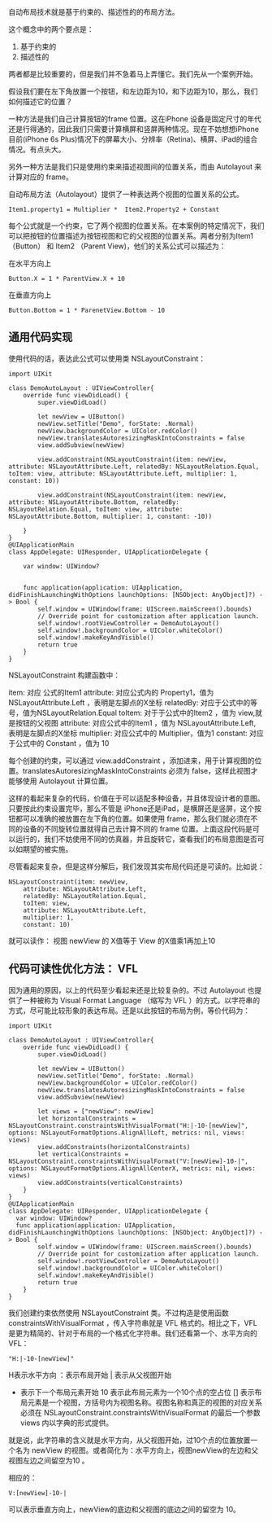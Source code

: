 自动布局技术就是基于约束的、描述性的的布局方法。

这个概念中的两个要点是：

1. 基于约束的
2. 描述性的

两者都是比较重要的，但是我们并不急着马上弄懂它。我们先从一个案例开始。

假设我们要在左下角放置一个按钮，和左边距为10，和下边距为10，那么，我们如何描述它的位置？

一种方法是我们自己计算按钮的frame 位置。这在iPhone 设备是固定尺寸的年代还是行得通的，因此我们只需要计算横屏和竖屏两种情况。现在不妨想想iPhone目前(iPhone 6s Plus)情况下的屏幕大小、分辨率（Retina)、横屏、iPad的组合情况。有点头大。

另外一种方法是我们只是使用约束来描述视图间的位置关系，而由 Autolayout 来计算对应的 frame。

自动布局方法（Autolayout）提供了一种表达两个视图的位置关系的公式。

    Item1.property1 = Multiplier *  Item2.Property2 + Constant 

每个公式就是一个约束，它了两个视图的位置关系。在本案例的特定情况下，我们可以把按钮的位置描述为按钮视图和它的父视图的位置关系。两者分别为Item1（Button） 和 Item2 （Parent
View)，他们的关系公式可以描述为：

在水平方向上

    Button.X = 1 * ParentView.X + 10
    
在垂直方向上

    Button.Bottom = 1 * ParenetView.Bottom - 10

## 通用代码实现

使用代码的话，表达此公式可以使用类 NSLayoutConstraint：

    import UIKit

    class DemoAutoLayout : UIViewController{
        override func viewDidLoad() {
            super.viewDidLoad()
            
            let newView = UIButton()
            newView.setTitle("Demo", forState: .Normal)
            newView.backgroundColor = UIColor.redColor()
            newView.translatesAutoresizingMaskIntoConstraints = false
            view.addSubview(newView)
            
            view.addConstraint(NSLayoutConstraint(item: newView, attribute: NSLayoutAttribute.Left, relatedBy: NSLayoutRelation.Equal, toItem: view, attribute: NSLayoutAttribute.Left, multiplier: 1, constant: 10))

            view.addConstraint(NSLayoutConstraint(item: newView, attribute: NSLayoutAttribute.Bottom, relatedBy: NSLayoutRelation.Equal, toItem: view, attribute: NSLayoutAttribute.Bottom, multiplier: 1, constant: -10))

        }
    }
    @UIApplicationMain
    class AppDelegate: UIResponder, UIApplicationDelegate {

        var window: UIWindow?


        func application(application: UIApplication, didFinishLaunchingWithOptions launchOptions: [NSObject: AnyObject]?) -> Bool {
            self.window = UIWindow(frame: UIScreen.mainScreen().bounds)
            // Override point for customization after application launch.
            self.window!.rootViewController = DemoAutoLayout()
            self.window!.backgroundColor = UIColor.whiteColor()
            self.window!.makeKeyAndVisible()
            return true
        }
    }

NSLayoutConstraint 构建函数中：

item: 对应 公式的Item1
attribute: 对应公式内的 Property1，值为 NSLayoutAttribute.Left ，表明是左脚点的X坐标
relatedBy: 对应于公式中的等号，值为NSLayoutRelation.Equal
toItem: 对于于公式中的Item2 ，值为 view,就是按钮的父视图
attribute: 对应公式中的Item1 ，值为 NSLayoutAttribute.Left, 表明是左脚点的X坐标
multiplier: 对应公式中的 Multiplier，值为1
constant: 对应于公式中的 Constant ，值为 10

每个创建的约束，可以通过 view.addConstraint ，添加进来，用于计算视图的位置。translatesAutoresizingMaskIntoConstraints 必须为 false，这样此视图才能够使用 Autolayout 计算位置。

这样的看起来复杂的代码，价值在于可以适配多种设备，并且体现设计者的意图。只要按此约束设置完毕，那么不管是 iPhone还是iPad，是横屏还是竖屏，这个按钮都可以准确的被放置在左下角的位置。如果使用 frame，那么我们就必须在不同的设备的不同旋转位置就得自己去计算不同的 frame 位置。上面这段代码是可以运行的，我们不妨使用不同的仿真器，并且旋转它，查看我们的布局意图是否可以如期望的被实施。

尽管看起来复杂，但是这样分解后，我们发现其实布局代码还是可读的。比如说：

    NSLayoutConstraint(item: newView, 
        attribute: NSLayoutAttribute.Left, 
        relatedBy: NSLayoutRelation.Equal, 
        toItem: view, 
        attribute: NSLayoutAttribute.Left, 
        multiplier: 1, 
        constant: 10)
就可以读作：
    视图 newView 的 X值等于 View 的X值乘1再加上10

## 代码可读性优化方法： VFL

因为通用的原因，以上的代码至少看起来还是比较复杂的。不过 Autolayout 也提供了一种被称为 Visual Format Language （缩写为 VFL ）的方式。以字符串的方式，尽可能比较形象的表达布局。还是以此按钮的布局为例，等价代码为：

    import UIKit

    class DemoAutoLayout : UIViewController{
        override func viewDidLoad() {
            super.viewDidLoad()
            
            let newView = UIButton()
            newView.setTitle("Demo", forState: .Normal)
            newView.backgroundColor = UIColor.redColor()
            newView.translatesAutoresizingMaskIntoConstraints = false
            view.addSubview(newView)
            
            let views = ["newView": newView]
            let horizontalConstraints = NSLayoutConstraint.constraintsWithVisualFormat("H:|-10-[newView]", options: NSLayoutFormatOptions.AlignAllLeft, metrics: nil, views: views)
            view.addConstraints(horizontalConstraints)
            let verticalConstraints = NSLayoutConstraint.constraintsWithVisualFormat("V:[newView]-10-|", options: NSLayoutFormatOptions.AlignAllCenterX, metrics: nil, views: views)
            view.addConstraints(verticalConstraints)
        }
    }
    @UIApplicationMain
    class AppDelegate: UIResponder, UIApplicationDelegate {
      var window: UIWindow?
      func application(application: UIApplication, didFinishLaunchingWithOptions launchOptions: [NSObject: AnyObject]?) -> Bool {
            self.window = UIWindow(frame: UIScreen.mainScreen().bounds)
            // Override point for customization after application launch.
            self.window!.rootViewController = DemoAutoLayout()
            self.window!.backgroundColor = UIColor.whiteColor()
            self.window!.makeKeyAndVisible()
            return true
        }
    }
我们创建约束依然使用 NSLayoutConstraint 类。不过构造是使用函数 constraintsWithVisualFormat ，传入字符串就是 VFL 格式的。相比之下，VFL 是更为精简的、针对于布局的一个格式化字符串。我们还看第一个、水平方向的VFL：

    "H:|-10-[newView]"

H表示水平方向 
：表示布局开始
| 表示从父视图开始
- 表示下一个布局元素开始
10 表示此布局元素为一个10个点的空占位
[] 表示布局元素是一个视图，方括号内为视图名称。视图名称和真正的视图的对应关系必须在 NSLayoutConstraint.constraintsWithVisualFormat 的最后一个参数views 内以字典的形式提供。

就是说，此字符串的含义就是水平方向，从父视图开始，过10个点的位置放置一个名为 newView 的视图。或者简化为：水平方向上，视图newView的左边和父视图左边之间留空为10 。

相应的：

    V:[newView]-10-|

可以表示垂直方向上，newView的底边和父视图的底边之间的留空为 10。





